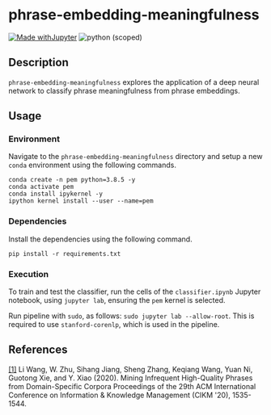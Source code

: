 # phrase-embedding-meaningfulness

[![Made withJupyter](https://img.shields.io/badge/Made%20with-Jupyter-orange?style=for-the-badge&logo=Jupyter)](https://jupyter.org/try)
![python (scoped)](https://img.shields.io/badge/python-3.8.5-brightgreen.svg)

## Description

`phrase-embedding-meaningfulness` explores the application of a deep neural network to classify phrase meaningfulness from phrase embeddings.

## Usage

### Environment

Navigate to the `phrase-embedding-meaningfulness` directory and setup a new `conda` environment using the following commands.

```
conda create -n pem python=3.8.5 -y
conda activate pem
conda install ipykernel -y
ipython kernel install --user --name=pem
```

### Dependencies

Install the dependencies using the following command.

`pip install -r requirements.txt`

### Execution

To train and test the classifier, run the cells of the `classifier.ipynb` Jupyter notebook, using `jupyter lab`, ensuring the `pem` kernel is selected.

Run pipeline with `sudo`, as follows: `sudo jupyter lab --allow-root`. This is required to use `stanford-corenlp`, which is used in the pipeline.

## References

<a href="https://dl.acm.org/doi/10.1145/3340531.3412029">[1]</a>
Li Wang, W. Zhu, Sihang Jiang, Sheng Zhang, Keqiang Wang, Yuan Ni, Guotong Xie, and Y. Xiao (2020).
Mining Infrequent High-Quality Phrases from Domain-Specific Corpora
Proceedings of the 29th ACM International Conference on Information & Knowledge Management (CIKM '20), 1535-1544.
